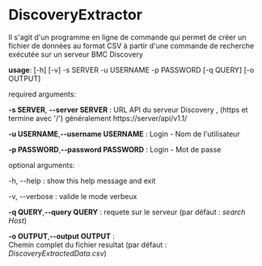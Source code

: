 # DiscoveryExtractor



Il s'agit d'un programme en ligne de commande qui permet de créer un fichier de données au format CSV à partir d'une commande de recherche exécutée sur un serveur BMC Discovery


**usage**: [-h] [-v] -s SERVER -u USERNAME -p PASSWORD [-q QUERY] [-o OUTPUT]



required arguments:

  **-s SERVER**, **--server SERVER**  : 
  URL API du serveur Discovery , (https et termine avec '/') généralement https://server/api/v1.1/

  **-u USERNAME**,**--username USERNAME**  :
  Login - Nom de l'utilisateur

  **-p PASSWORD**,**--password PASSWORD**  :
  Login - Mot de passe


optional arguments:

  -h, --help       :     show this help message and exit

  -v, --verbose    :     valide le mode verbeux

  **-q QUERY**,**--query QUERY**  :
  requete sur le serveur (par défaut : *search Host*)

  **-o OUTPUT**,**--output OUTPUT**  :   
  Chemin complet du fichier resultat (par défaut : *DiscoveryExtractedData.csv*)

